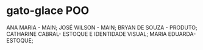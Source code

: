 # gato-glace POO

ANA MARIA - MAIN;
JOSÉ WILSON - MAIN;
BRYAN DE SOUZA - PRODUTO;
CATHARINE CABRAL- ESTOQUE E IDENTIDADE VISUAL;
MARIA EDUARDA- ESTOQUE;
